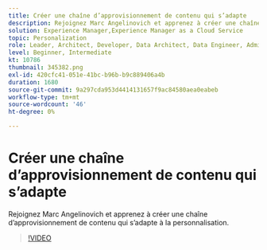 ```yaml
---
title: Créer une chaîne d’approvisionnement de contenu qui s’adapte
description: Rejoignez Marc Angelinovich et apprenez à créer une chaîne d’approvisionnement de contenu qui s’adapte à la personnalisation.
solution: Experience Manager,Experience Manager as a Cloud Service
topic: Personalization
role: Leader, Architect, Developer, Data Architect, Data Engineer, Admin, User
level: Beginner, Intermediate
kt: 10786
thumbnail: 345382.png
exl-id: 420cfc41-051e-41bc-b96b-b9c889406a4b
duration: 1680
source-git-commit: 9a297cda953d4414131657f9ac84580aea0eabeb
workflow-type: tm+mt
source-wordcount: '46'
ht-degree: 0%

---
```


# Créer une chaîne d’approvisionnement de contenu qui s’adapte

Rejoignez Marc Angelinovich et apprenez à créer une chaîne d’approvisionnement de contenu qui s’adapte à la personnalisation.

>[!VIDEO](https://video.tv.adobe.com/v/345382/?quality=12&learn=on)
